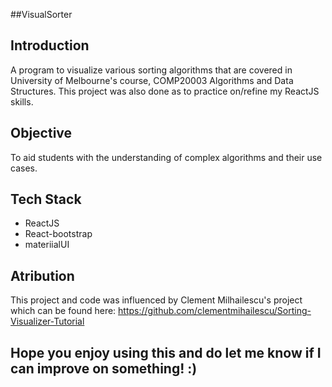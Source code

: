 ##VisualSorter

## Introduction

A program to visualize various sorting algorithms that are covered in University of Melbourne's course, COMP20003 Algorithms and Data Structures.
This project was also done as to practice on/refine my ReactJS skills.

## Objective

To aid students with the understanding of complex algorithms and their use cases.

## Tech Stack

- ReactJS
- React-bootstrap
- materiialUI

## Atribution

This project and code was influenced by Clement Milhailescu's project which can be found here: https://github.com/clementmihailescu/Sorting-Visualizer-Tutorial

## Hope you enjoy using this and do let me know if I can improve on something! :)
